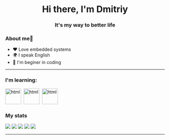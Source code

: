 <div id="header" align="center">
    <h1>Hi there, I'm  Dmitriy </h1>
    <h3>It's my way to better life</h3>
</div>


### About me🌱

- ❤️ Love embedded systems
- 🌍 I speak English
- 🙈 I'm beginer in coding

---

### I'm learning:
<img src="https://cdn.jsdelivr.net/gh/devicons/devicon@latest/icons/rust/rust-original.svg" title="html" width="50" height="50"/>&nbsp;
<img src="https://cdn.jsdelivr.net/gh/devicons/devicon@latest/icons/postgresql/postgresql-original-wordmark.svg" title="html" width="50" height="50"/>&nbsp;
<img src="https://cdn.jsdelivr.net/gh/devicons/devicon@latest/icons/go/go-original.svg" title="html" width="50" height="50"/>&nbsp;        


### My stats

![](http://github-profile-summary-cards.vercel.app/api/cards/profile-details?username=Krowos1&theme=2077)
![](http://github-profile-summary-cards.vercel.app/api/cards/repos-per-language?username=Krowos1&theme=2077)
![](http://github-profile-summary-cards.vercel.app/api/cards/most-commit-language?username=Krowos1&theme=2077)
![](http://github-profile-summary-cards.vercel.app/api/cards/stats?username=Krowos1&theme=2077)
![](http://github-profile-summary-cards.vercel.app/api/cards/productive-time?username=Krowos1&theme=2077&utcOffset=8)

---
